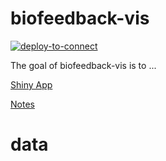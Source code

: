 
# biofeedback-vis

<!-- badges: start -->
[![deploy-to-connect](https://github.com/cct-datascience/biofeedback-vis/actions/workflows/deploy-to-connect.yaml/badge.svg)](https://github.com/cct-datascience/biofeedback-vis/actions/workflows/deploy-to-connect.yaml)
<!-- badges: end -->

The goal of biofeedback-vis is to ...

[Shiny App](https://viz.datascience.arizona.edu/biofeedback_sankey/)

[Notes](notes/notes.md)

# data


